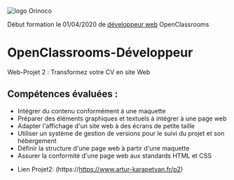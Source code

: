 ![logo Orinoco](https://user..png)


Début formation le 01/04/2020 de [développeur web](https://openclassrooms.com/fr/paths/185-developpeur-web) OpenClassrooms
# OpenClassrooms-Développeur

Web-Projet 2 : Transformez votre CV en site Web



## Compétences évaluées :

- Intégrer du contenu conformément à une maquette
- Préparer des éléments graphiques et textuels à intégrer à une page web
- Adapter l'affichage d'un site web à des écrans de petite taille
- Utiliser un système de gestion de versions pour le suivi du projet et son hébergement
- Définir la structure d'une page web à partir d'une maquette
- Assurer la conformité d'une page web aux standards HTML et CSS

* Lien Projet2: (https://https://www.artur-karapetyan.fr/p2)

